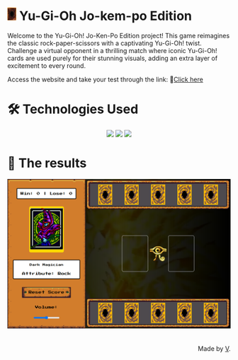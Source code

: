 # <img src="/src/assets/icons/card-back1.png" width="20"> Yu-Gi-Oh Jo-kem-po Edition

Welcome to the Yu-Gi-Oh! Jo-Ken-Po Edition project! This game reimagines the classic rock-paper-scissors with a captivating Yu-Gi-Oh! twist. Challenge a virtual opponent in a thrilling match where iconic Yu-Gi-Oh! cards are used purely for their stunning visuals, adding an extra layer of excitement to every round.

Access the website and take your test through the link: :link:[Click here](https://vitornorton.github.io/Yu-Gi-Oh-Jo-kem-po-Edition/)


# 🛠 Technologies Used

<p align="center">
    <img src="https://img.shields.io/badge/HTML5-000?style=for-the-badge&logo=html5">
    <img src="https://img.shields.io/badge/JavaScript-000?style=for-the-badge&logo=javascript">
    <img src="https://img.shields.io/badge/CSS3-000?style=for-the-badge&logo=css&logoColor=264CE4">
</p>

 # 🚀 The results
<div align="center">
<img src="/src/assets/images/screenshot.png" alt="Print do Projeto" width="600" />
</div>
<br>
<br>
<div align="right">Made by <a href="https://github.com/VitorNorton">V</a>.</div>

